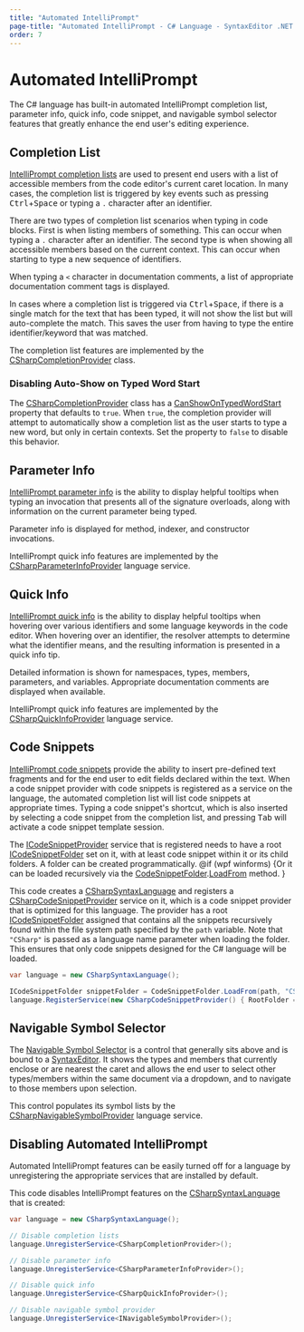 ```yaml
---
title: "Automated IntelliPrompt"
page-title: "Automated IntelliPrompt - C# Language - SyntaxEditor .NET Languages Add-on"
order: 7
---
```

# Automated IntelliPrompt

The C# language has built-in automated IntelliPrompt completion list, parameter info, quick info, code snippet, and navigable symbol selector features that greatly enhance the end user's editing experience.

## Completion List

[IntelliPrompt completion lists](../../user-interface/intelliprompt/completion-list.md) are used to present end users with a list of accessible members from the code editor's current caret location.  In many cases, the completion list is triggered by key events such as pressing <kbd>Ctrl</kbd>+<kbd>Space</kbd> or typing a `.` character after an identifier.

There are two types of completion list scenarios when typing in code blocks.  First is when listing members of something.  This can occur when typing a `.` character after an identifier.  The second type is when showing all accessible members based on the current context.  This can occur when starting to type a new sequence of identifiers.

When typing a `<` character in documentation comments, a list of appropriate documentation comment tags is displayed.

In cases where a completion list is triggered via <kbd>Ctrl</kbd>+<kbd>Space</kbd>, if there is a single match for the text that has been typed, it will not show the list but will auto-complete the match.  This saves the user from having to type the entire identifier/keyword that was matched.

The completion list features are implemented by the [CSharpCompletionProvider](xref:ActiproSoftware.Text.Languages.CSharp.Implementation.CSharpCompletionProvider) class.

### Disabling Auto-Show on Typed Word Start

The [CSharpCompletionProvider](xref:ActiproSoftware.Text.Languages.CSharp.Implementation.CSharpCompletionProvider) class has a [CanShowOnTypedWordStart](xref:ActiproSoftware.Text.Languages.DotNet.Implementation.DotNetCompletionProviderBase.CanShowOnTypedWordStart) property that defaults to `true`.  When `true`, the completion provider will attempt to automatically show a completion list as the user starts to type a new word, but only in certain contexts.  Set the property to `false` to disable this behavior.

## Parameter Info

[IntelliPrompt parameter info](../../user-interface/intelliprompt/parameter-info.md) is the ability to display helpful tooltips when typing an invocation that presents all of the signature overloads, along with information on the current parameter being typed.

Parameter info is displayed for method, indexer, and constructor invocations.

IntelliPrompt quick info features are implemented by the [CSharpParameterInfoProvider](xref:ActiproSoftware.Text.Languages.CSharp.Implementation.CSharpParameterInfoProvider) language service.

## Quick Info

[IntelliPrompt quick info](../../user-interface/intelliprompt/quick-info.md) is the ability to display helpful tooltips when hovering over various identifiers and some language keywords in the code editor.  When hovering over an identifier, the resolver attempts to determine what the identifier means, and the resulting information is presented in a quick info tip.

Detailed information is shown for namespaces, types, members, parameters, and variables.  Appropriate documentation comments are displayed when available.

IntelliPrompt quick info features are implemented by the [CSharpQuickInfoProvider](xref:ActiproSoftware.Text.Languages.CSharp.Implementation.CSharpQuickInfoProvider) language service.

## Code Snippets

[IntelliPrompt code snippets](../../user-interface/intelliprompt/code-snippets.md) provide the ability to insert pre-defined text fragments and for the end user to edit fields declared within the text.  When a code snippet provider with code snippets is registered as a service on the language, the automated completion list will list code snippets at appropriate times.  Typing a code snippet's shortcut, which is also inserted by selecting a code snippet from the completion list, and pressing <kbd>Tab</kbd> will activate a code snippet template session.

The [ICodeSnippetProvider](xref:@ActiproUIRoot.Controls.SyntaxEditor.IntelliPrompt.ICodeSnippetProvider) service that is registered needs to have a root [ICodeSnippetFolder](xref:@ActiproUIRoot.Controls.SyntaxEditor.IntelliPrompt.ICodeSnippetFolder) set on it, with at least code snippet within it or its child folders.  A folder can be created programmatically. @if (wpf winforms) {Or it can be loaded recursively via the [CodeSnippetFolder](xref:@ActiproUIRoot.Controls.SyntaxEditor.IntelliPrompt.Implementation.CodeSnippetFolder).[LoadFrom](xref:@ActiproUIRoot.Controls.SyntaxEditor.IntelliPrompt.Implementation.CodeSnippetFolder.LoadFrom*) method. }

This code creates a [CSharpSyntaxLanguage](xref:ActiproSoftware.Text.Languages.CSharp.Implementation.CSharpSyntaxLanguage) and registers a [CSharpCodeSnippetProvider](xref:ActiproSoftware.Text.Languages.CSharp.Implementation.CSharpCodeSnippetProvider) service on it, which is a code snippet provider that is optimized for this language.  The provider has a root [ICodeSnippetFolder](xref:@ActiproUIRoot.Controls.SyntaxEditor.IntelliPrompt.ICodeSnippetFolder) assigned that contains all the snippets recursively found within the file system path specified by the `path` variable.  Note that `"CSharp"` is passed as a language name parameter when loading the folder.  This ensures that only code snippets designed for the C# language will be loaded.

```csharp
var language = new CSharpSyntaxLanguage();

ICodeSnippetFolder snippetFolder = CodeSnippetFolder.LoadFrom(path, "CSharp");
language.RegisterService(new CSharpCodeSnippetProvider() { RootFolder = snippetFolder });
```

## Navigable Symbol Selector

The [Navigable Symbol Selector](../../user-interface/intelliprompt/navigable-symbol-selector.md) is a control that generally sits above and is bound to a [SyntaxEditor](xref:@ActiproUIRoot.Controls.SyntaxEditor.SyntaxEditor).  It shows the types and members that currently enclose or are nearest the caret and allows the end user to select other types/members within the same document via a dropdown, and to navigate to those members upon selection.

This control populates its symbol lists by the [CSharpNavigableSymbolProvider](xref:ActiproSoftware.Text.Languages.CSharp.Implementation.CSharpNavigableSymbolProvider) language service.

## Disabling Automated IntelliPrompt

Automated IntelliPrompt features can be easily turned off for a language by unregistering the appropriate services that are installed by default.

This code disables IntelliPrompt features on the [CSharpSyntaxLanguage](xref:ActiproSoftware.Text.Languages.CSharp.Implementation.CSharpSyntaxLanguage) that is created:

```csharp
var language = new CSharpSyntaxLanguage();

// Disable completion lists
language.UnregisterService<CSharpCompletionProvider>();

// Disable parameter info
language.UnregisterService<CSharpParameterInfoProvider>();

// Disable quick info
language.UnregisterService<CSharpQuickInfoProvider>();

// Disable navigable symbol provider
language.UnregisterService<INavigableSymbolProvider>();
```
